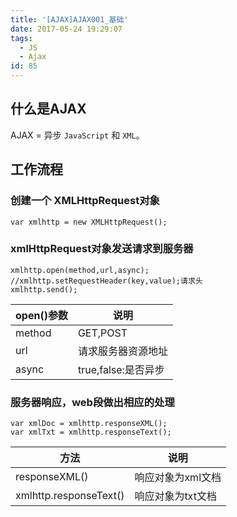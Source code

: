 ```yaml
---
title: '[AJAX]AJAX001_基础'
date: 2017-05-24 19:29:07
tags: 
  - JS
  - Ajax
id: 85
---
```


## 什么是AJAX

AJAX = 异步 `JavaScript` 和 `XML`。


## 工作流程

### 创建一个 XMLHttpRequest对象

```
var xmlhttp = new XMLHttpRequest();
```

### xmlHttpRequest对象发送请求到服务器

```
xmlhttp.open(method,url,async);
//xmlhttp.setRequestHeader(key,value);请求头
xmlhttp.send();
```


| open()参数 | 说明|
|-----|-----|
|method| GET,POST|
|url|请求服务器资源地址|
|async|true,false:是否异步|

### 服务器响应，web段做出相应的处理

```
var xmlDoc = xmlhttp.responseXML();
var xmlTxt = xmlhttp.responseText();

```

|方法|说明|
|---|---|
|responseXML()|响应对象为xml文档|
|xmlhttp.responseText()|响应对象为txt文档|